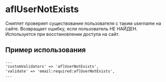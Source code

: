 # aflUserNotExists

Сниппет проверяет существование пользователя с таким username на сайте. Возвращает ошибку, если пользователь НЕ НАЙДЕН. Используется при восстановлении доступа на сайт.

## Пример использования

```html
...
'customValidators' => 'aflUserNotExists',
'validate' => 'email:required:aflUserNotExists',
...
```
